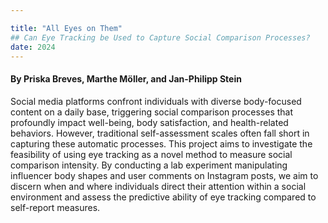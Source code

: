 ```yaml
---

title: "All Eyes on Them"
## Can Eye Tracking be Used to Capture Social Comparison Processes?
date: 2024
---
```


#### By Priska Breves, Marthe Möller, and Jan-Philipp Stein

Social media platforms confront individuals with diverse body-focused content on a daily base, triggering social comparison processes that profoundly impact well-being, body satisfaction, and health-related behaviors. However, traditional self-assessment scales often fall short in capturing these automatic processes. This project aims to investigate the feasibility of using eye tracking as a novel method to measure social comparison intensity. By conducting a lab experiment manipulating influencer body shapes and user comments on Instagram posts, we aim to discern when and where individuals direct their attention within a social environment and assess the predictive ability of eye tracking compared to self-report measures.
